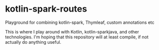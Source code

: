 # kotlin-spark-routes
Playground for combining kotlin-spark, Thymleaf, custom annotations etc

This is where I play around with Kotlin, kotlin-sparkjava, and other technologies. I'm hoping that this repository will at least compile, if not actually do anything useful.

